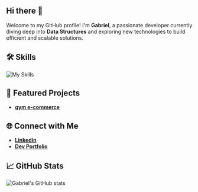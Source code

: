 ## Hi there 👋

Welcome to my GitHub profile! I'm **Gabriel**, a passionate developer currently diving deep into **Data Structures** and exploring new technologies to build efficient and scalable solutions.

## 🛠️ Skills

![My Skills](https://skillicons.dev/icons?i=html,css,js,ts,nodejs,react,astro,nextjs,tailwindcss,,java,spring,hibernate,,,postgresql,mongodb&perline=5)

## 📂 Featured Projects

- **[gym e-commerce](https://github.com/Theverimix/E-Commerce)**

## 🌐 Connect with Me

- **[Linkedin](https://www.linkedin.com/in/gabrieldleon/)**
- **[Dev Portfolio](https://dev.gabrieldleon.me/)**

## 📈 GitHub Stats

![Gabriel's GitHub stats](https://github-readme-stats.vercel.app/api?username=gabrieldleon&show_icons=true&theme=dark)
